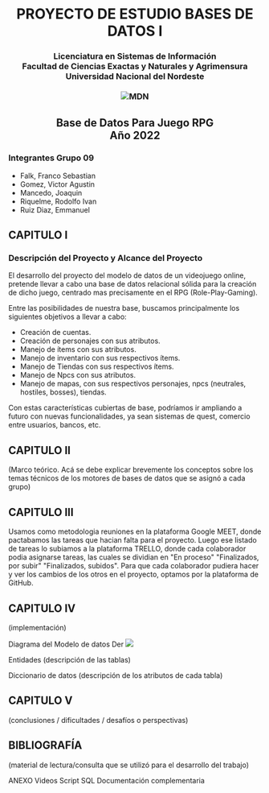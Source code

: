 <h1 align="center" style="border-bottom: none">
    <b>
        PROYECTO DE ESTUDIO BASES DE DATOS I 
    </b>
</h1>
<h3 align="center">
     Licenciatura en Sistemas de Información <br>
     Facultad de Ciencias Exactas y Naturales y Agrimensura <br>
     Universidad Nacional del Nordeste <br><br>
     <img src="https://user-images.githubusercontent.com/88750038/201496946-7b4cb184-6102-419e-a8a7-75e42fc30723.png" alt="MDN">
</h3>

##

<h2 align="center">
 Base de Datos Para Juego RPG<br>
 Año 2022 <br>
</h2>

### **Integrantes Grupo 09**

- Falk, Franco Sebastian
- Gomez, Victor Agustin
- Mancedo, Joaquin
- Riquelme, Rodolfo Ivan
- Ruiz Diaz, Emmanuel

## **CAPITULO I**

### **Descripción del Proyecto y Alcance del Proyecto**

El desarrollo del proyecto del modelo de datos de un videojuego online, pretende llevar a cabo una base de datos relacional sólida para la creación de dicho juego, centrado mas precisamente en el RPG (Role-Play-Gaming).

Entre las posibilidades de nuestra base, buscamos principalmente los siguientes objetivos a llevar a cabo:

- Creación de cuentas.
- Creación de personajes con sus atributos.
- Manejo de ítems con sus atributos.
- Manejo de inventario con sus respectivos ítems.
- Manejo de Tiendas con sus respectivos ítems.
- Manejo de Npcs con sus atributos.
- Manejo de mapas, con sus respectivos personajes, npcs (neutrales, hostiles, bosses), tiendas.

Con estas características cubiertas de base, podríamos ir ampliando a futuro con nuevas funcionalidades, ya sean sistemas de quest, comercio entre usuarios, bancos, etc.

## **CAPITULO II**

(Marco teórico. Acá se debe explicar brevemente los conceptos sobre los temas técnicos de los motores de bases de datos que se asignó a cada grupo)

## **CAPITULO III**

Usamos como metodologia reuniones en la plataforma Google MEET, donde pactabamos las tareas que hacian falta para el proyecto. Luego ese listado de tareas lo subiamos a la plataforma TRELLO, donde cada colaborador podia asignarse tareas, las cuales se dividian en "En proceso" "Finalizados, por subir" "Finalizados, subidos".
Para que cada colaborador pudiera hacer y ver los cambios de los otros en el proyecto, optamos por la plataforma de GitHub.

## **CAPITULO IV**

(implementación)

Diagrama del Modelo de datos Der ![](RackMultipart20221112-1-cjhmkw_html_f9b9ac8a60a35b43.png)

Entidades (descripción de las tablas)

Diccionario de datos (descripción de los atributos de cada tabla)

## **CAPITULO V**

(conclusiones / dificultades / desafíos o perspectivas)

## **BIBLIOGRAFÍA**

(material de lectura/consulta que se utilizó para el desarrollo del trabajo)

ANEXO Videos Script SQL Documentación complementaria

